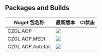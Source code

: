 ## Packages and Builds



| Nuget 包名称     | 最新版本                                                     | CI状态 |
| ---------------- | ------------------------------------------------------------ | ------ |
| CZGL.AOP         | <img src="https://img.shields.io/nuget/v/CZGL.AOP.svg?style=flat-square&amp;logo=nuget"> |        |
| CZGL.AOP.MEDI    | <img src="https://img.shields.io/nuget/v/CZGL.AOP.MEDI.svg?style=flat-square&amp;logo=nuget"> |        |
| CZGL.AOP.Autofac | <img src="https://img.shields.io/nuget/v/CZGL.AOP.Autofac.svg?style=flat-square&amp;logo=nuget"> |        |

